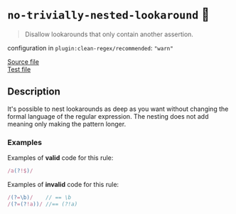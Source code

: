 # `no-trivially-nested-lookaround` :wrench:

> Disallow lookarounds that only contain another assertion.

configuration in `plugin:clean-regex/recommended`: `"warn"`

<!-- prettier-ignore -->
[Source file](https://github.com/RunDevelopment/eslint-plugin-clean-regex/blob/master/lib/rules/no-trivially-nested-lookaround.js) <br> [Test file](https://github.com/RunDevelopment/eslint-plugin-clean-regex/blob/master/tests/lib/rules/no-trivially-nested-lookaround.js)

## Description

It's possible to nest lookarounds as deep as you want without changing the
formal language of the regular expression. The nesting does not add meaning only
making the pattern longer.

### Examples

Examples of **valid** code for this rule:

<!-- prettier-ignore -->
```js
/a(?!$)/
```

Examples of **invalid** code for this rule:

<!-- prettier-ignore -->
```js
/(?=\b)/    // == \b
/(?=(?!a))/ //== (?!a)
```
